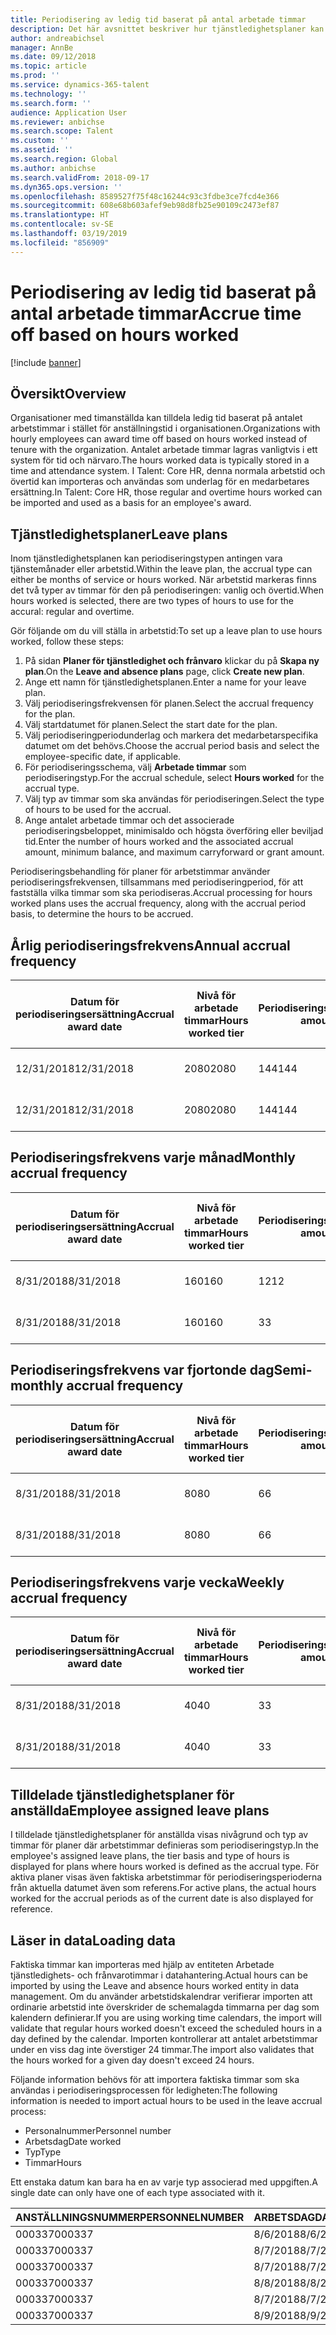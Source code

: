 ```yaml
---
title: Periodisering av ledig tid baserat på antal arbetade timmar
description: Det här avsnittet beskriver hur tjänstledighetsplaner kan konfigureras för att periodisera ledig tid baserat på timmar.
author: andreabichsel
manager: AnnBe
ms.date: 09/12/2018
ms.topic: article
ms.prod: ''
ms.service: dynamics-365-talent
ms.technology: ''
ms.search.form: ''
audience: Application User
ms.reviewer: anbichse
ms.search.scope: Talent
ms.custom: ''
ms.assetid: ''
ms.search.region: Global
ms.author: anbichse
ms.search.validFrom: 2018-09-17
ms.dyn365.ops.version: ''
ms.openlocfilehash: 8589527f75f48c16244c93c3fdbe3ce7fcd4e366
ms.sourcegitcommit: 608e68b603afef9eb98d8fb25e90109c2473ef87
ms.translationtype: HT
ms.contentlocale: sv-SE
ms.lasthandoff: 03/19/2019
ms.locfileid: "856909"
---
```

# <a name="accrue-time-off-based-on-hours-worked"></a><span data-ttu-id="c3f89-103">Periodisering av ledig tid baserat på antal arbetade timmar</span><span class="sxs-lookup"><span data-stu-id="c3f89-103">Accrue time off based on hours worked</span></span>

[!include [banner](includes/banner.md)]


## <a name="overview"></a><span data-ttu-id="c3f89-104">Översikt</span><span class="sxs-lookup"><span data-stu-id="c3f89-104">Overview</span></span>

<span data-ttu-id="c3f89-105">Organisationer med timanställda kan tilldela ledig tid baserat på antalet arbetstimmar i stället för anställningstid i organisationen.</span><span class="sxs-lookup"><span data-stu-id="c3f89-105">Organizations with hourly employees can award time off based on hours worked instead of tenure with the organization.</span></span> <span data-ttu-id="c3f89-106">Antalet arbetade timmar lagras vanligtvis i ett system för tid och närvaro.</span><span class="sxs-lookup"><span data-stu-id="c3f89-106">The hours worked data is typically stored in a time and attendance system.</span></span> <span data-ttu-id="c3f89-107">I Talent: Core HR, denna normala arbetstid och övertid kan importeras och användas som underlag för en medarbetares ersättning.</span><span class="sxs-lookup"><span data-stu-id="c3f89-107">In Talent: Core HR, those regular and overtime hours worked can be imported and used as a basis for an employee's award.</span></span>

## <a name="leave-plans"></a><span data-ttu-id="c3f89-108">Tjänstledighetsplaner</span><span class="sxs-lookup"><span data-stu-id="c3f89-108">Leave plans</span></span>

<span data-ttu-id="c3f89-109">Inom tjänstledighetsplanen kan periodiseringstypen antingen vara tjänstemånader eller arbetstid.</span><span class="sxs-lookup"><span data-stu-id="c3f89-109">Within the leave plan, the accrual type can either be months of service or hours worked.</span></span> <span data-ttu-id="c3f89-110">När arbetstid markeras finns det två typer av timmar för den på periodiseringen: vanlig och övertid.</span><span class="sxs-lookup"><span data-stu-id="c3f89-110">When hours worked is selected, there are two types of hours to use for the accural: regular and overtime.</span></span>

<span data-ttu-id="c3f89-111">Gör följande om du vill ställa in arbetstid:</span><span class="sxs-lookup"><span data-stu-id="c3f89-111">To set up a leave plan to use hours worked, follow these steps:</span></span>

1. <span data-ttu-id="c3f89-112">På sidan **Planer för tjänstledighet och frånvaro** klickar du på **Skapa ny plan**.</span><span class="sxs-lookup"><span data-stu-id="c3f89-112">On the **Leave and absence plans** page, click **Create new plan**.</span></span>
2. <span data-ttu-id="c3f89-113">Ange ett namn för tjänstledighetsplanen.</span><span class="sxs-lookup"><span data-stu-id="c3f89-113">Enter a name for your leave plan.</span></span>
3. <span data-ttu-id="c3f89-114">Välj periodiseringsfrekvensen för planen.</span><span class="sxs-lookup"><span data-stu-id="c3f89-114">Select the accrual frequency for the plan.</span></span>
5. <span data-ttu-id="c3f89-115">Välj startdatumet för planen.</span><span class="sxs-lookup"><span data-stu-id="c3f89-115">Select the start date for the plan.</span></span>
6. <span data-ttu-id="c3f89-116">Välj periodiseringperiodunderlag och markera det medarbetarspecifika datumet om det behövs.</span><span class="sxs-lookup"><span data-stu-id="c3f89-116">Choose the accrual period basis and select the employee-specific date, if applicable.</span></span>
7. <span data-ttu-id="c3f89-117">För periodiseringsschema, välj **Arbetade timmar** som periodiseringstyp.</span><span class="sxs-lookup"><span data-stu-id="c3f89-117">For the accrual schedule, select **Hours worked** for the accrual type.</span></span>
8. <span data-ttu-id="c3f89-118">Välj typ av timmar som ska användas för periodiseringen.</span><span class="sxs-lookup"><span data-stu-id="c3f89-118">Select the type of hours to be used for the accrual.</span></span>
9. <span data-ttu-id="c3f89-119">Ange antalet arbetade timmar och det associerade periodiseringsbeloppet, minimisaldo och högsta överföring eller beviljad tid.</span><span class="sxs-lookup"><span data-stu-id="c3f89-119">Enter the number of hours worked and the associated accrual amount, minimum balance, and maximum carryforward or grant amount.</span></span>

<span data-ttu-id="c3f89-120">Periodiseringsbehandling för planer för arbetstimmar använder periodiseringsfrekvensen, tillsammans med periodiseringperiod, för att fastställa vilka timmar som ska periodiseras.</span><span class="sxs-lookup"><span data-stu-id="c3f89-120">Accrual processing for hours worked plans uses the accrual frequency, along with the accrual period basis, to determine the hours to be accrued.</span></span>

## <a name="annual-accrual-frequency"></a><span data-ttu-id="c3f89-121">Årlig periodiseringsfrekvens</span><span class="sxs-lookup"><span data-stu-id="c3f89-121">Annual accrual frequency</span></span>

| <span data-ttu-id="c3f89-122">Datum för periodiseringsersättning</span><span class="sxs-lookup"><span data-stu-id="c3f89-122">Accrual award date</span></span>    | <span data-ttu-id="c3f89-123">Nivå för arbetade timmar</span><span class="sxs-lookup"><span data-stu-id="c3f89-123">Hours worked tier</span></span>    | <span data-ttu-id="c3f89-124">Periodiseringstid</span><span class="sxs-lookup"><span data-stu-id="c3f89-124">Accrual amount</span></span>        | <span data-ttu-id="c3f89-125">Datum antal arbetstimmar</span><span class="sxs-lookup"><span data-stu-id="c3f89-125">Hours worked dates</span></span>   | <span data-ttu-id="c3f89-126">Faktiska arbetade timmar</span><span class="sxs-lookup"><span data-stu-id="c3f89-126">Hours worked actuals</span></span>| <span data-ttu-id="c3f89-127">Belöning</span><span class="sxs-lookup"><span data-stu-id="c3f89-127">Award</span></span>               |
| --------------------- | -------------------- | --------------------- | -------------------- |-------------------- |-------------------- |
| <span data-ttu-id="c3f89-128">12/31/2018</span><span class="sxs-lookup"><span data-stu-id="c3f89-128">12/31/2018</span></span>            | <span data-ttu-id="c3f89-129">2080</span><span class="sxs-lookup"><span data-stu-id="c3f89-129">2080</span></span>                 | <span data-ttu-id="c3f89-130">144</span><span class="sxs-lookup"><span data-stu-id="c3f89-130">144</span></span>                   | <span data-ttu-id="c3f89-131">1/1/2018-12/31/2018</span><span class="sxs-lookup"><span data-stu-id="c3f89-131">1/1/2018-12/31/2018</span></span>  | <span data-ttu-id="c3f89-132">2085</span><span class="sxs-lookup"><span data-stu-id="c3f89-132">2085</span></span>                | <span data-ttu-id="c3f89-133">144</span><span class="sxs-lookup"><span data-stu-id="c3f89-133">144</span></span>                 |        
| <span data-ttu-id="c3f89-134">12/31/2018</span><span class="sxs-lookup"><span data-stu-id="c3f89-134">12/31/2018</span></span>            | <span data-ttu-id="c3f89-135">2080</span><span class="sxs-lookup"><span data-stu-id="c3f89-135">2080</span></span>                 | <span data-ttu-id="c3f89-136">144</span><span class="sxs-lookup"><span data-stu-id="c3f89-136">144</span></span>                   | <span data-ttu-id="c3f89-137">1/1/2018-12/31/2018</span><span class="sxs-lookup"><span data-stu-id="c3f89-137">1/1/2018-12/31/2018</span></span>  | <span data-ttu-id="c3f89-138">2000</span><span class="sxs-lookup"><span data-stu-id="c3f89-138">2000</span></span>                | <span data-ttu-id="c3f89-139">0</span><span class="sxs-lookup"><span data-stu-id="c3f89-139">0</span></span>                 |


## <a name="monthly-accrual-frequency"></a><span data-ttu-id="c3f89-140">Periodiseringsfrekvens varje månad</span><span class="sxs-lookup"><span data-stu-id="c3f89-140">Monthly accrual frequency</span></span>

| <span data-ttu-id="c3f89-141">Datum för periodiseringsersättning</span><span class="sxs-lookup"><span data-stu-id="c3f89-141">Accrual award date</span></span>    | <span data-ttu-id="c3f89-142">Nivå för arbetade timmar</span><span class="sxs-lookup"><span data-stu-id="c3f89-142">Hours worked tier</span></span>    | <span data-ttu-id="c3f89-143">Periodiseringstid</span><span class="sxs-lookup"><span data-stu-id="c3f89-143">Accrual amount</span></span>        | <span data-ttu-id="c3f89-144">Datum antal arbetstimmar</span><span class="sxs-lookup"><span data-stu-id="c3f89-144">Hours worked dates</span></span>   | <span data-ttu-id="c3f89-145">Faktiska arbetade timmar</span><span class="sxs-lookup"><span data-stu-id="c3f89-145">Hours worked actuals</span></span>| <span data-ttu-id="c3f89-146">Belöning</span><span class="sxs-lookup"><span data-stu-id="c3f89-146">Award</span></span>               |
| --------------------- | -------------------- | --------------------- | -------------------- |-------------------- |-------------------- |
| <span data-ttu-id="c3f89-147">8/31/2018</span><span class="sxs-lookup"><span data-stu-id="c3f89-147">8/31/2018</span></span>             | <span data-ttu-id="c3f89-148">160</span><span class="sxs-lookup"><span data-stu-id="c3f89-148">160</span></span>                  | <span data-ttu-id="c3f89-149">12</span><span class="sxs-lookup"><span data-stu-id="c3f89-149">12</span></span>                    | <span data-ttu-id="c3f89-150">8/1/2018-8/31/2018</span><span class="sxs-lookup"><span data-stu-id="c3f89-150">8/1/2018-8/31/2018</span></span>   | <span data-ttu-id="c3f89-151">184</span><span class="sxs-lookup"><span data-stu-id="c3f89-151">184</span></span>                 | <span data-ttu-id="c3f89-152">12</span><span class="sxs-lookup"><span data-stu-id="c3f89-152">12</span></span>                  |        
| <span data-ttu-id="c3f89-153">8/31/2018</span><span class="sxs-lookup"><span data-stu-id="c3f89-153">8/31/2018</span></span>             | <span data-ttu-id="c3f89-154">160</span><span class="sxs-lookup"><span data-stu-id="c3f89-154">160</span></span>                  | <span data-ttu-id="c3f89-155">3</span><span class="sxs-lookup"><span data-stu-id="c3f89-155">3</span></span>                     | <span data-ttu-id="c3f89-156">8/1/2018-8/31/2018</span><span class="sxs-lookup"><span data-stu-id="c3f89-156">8/1/2018-8/31/2018</span></span>   | <span data-ttu-id="c3f89-157">184</span><span class="sxs-lookup"><span data-stu-id="c3f89-157">184</span></span>                 | <span data-ttu-id="c3f89-158">3</span><span class="sxs-lookup"><span data-stu-id="c3f89-158">3</span></span>                   |

## <a name="semi-monthly-accrual-frequency"></a><span data-ttu-id="c3f89-159">Periodiseringsfrekvens var fjortonde dag</span><span class="sxs-lookup"><span data-stu-id="c3f89-159">Semi-monthly accrual frequency</span></span>

| <span data-ttu-id="c3f89-160">Datum för periodiseringsersättning</span><span class="sxs-lookup"><span data-stu-id="c3f89-160">Accrual award date</span></span>    | <span data-ttu-id="c3f89-161">Nivå för arbetade timmar</span><span class="sxs-lookup"><span data-stu-id="c3f89-161">Hours worked tier</span></span>    | <span data-ttu-id="c3f89-162">Periodiseringstid</span><span class="sxs-lookup"><span data-stu-id="c3f89-162">Accrual amount</span></span>        | <span data-ttu-id="c3f89-163">Datum antal arbetstimmar</span><span class="sxs-lookup"><span data-stu-id="c3f89-163">Hours worked dates</span></span>   | <span data-ttu-id="c3f89-164">Faktiska arbetade timmar</span><span class="sxs-lookup"><span data-stu-id="c3f89-164">Hours worked actuals</span></span>| <span data-ttu-id="c3f89-165">Belöning</span><span class="sxs-lookup"><span data-stu-id="c3f89-165">Award</span></span>               |
| --------------------- | -------------------- | --------------------- | -------------------- |-------------------- |-------------------- |
| <span data-ttu-id="c3f89-166">8/31/2018</span><span class="sxs-lookup"><span data-stu-id="c3f89-166">8/31/2018</span></span>             | <span data-ttu-id="c3f89-167">80</span><span class="sxs-lookup"><span data-stu-id="c3f89-167">80</span></span>                   | <span data-ttu-id="c3f89-168">6</span><span class="sxs-lookup"><span data-stu-id="c3f89-168">6</span></span>                     | <span data-ttu-id="c3f89-169">8/16/2018-8/31/2018</span><span class="sxs-lookup"><span data-stu-id="c3f89-169">8/16/2018-8/31/2018</span></span>  | <span data-ttu-id="c3f89-170">81</span><span class="sxs-lookup"><span data-stu-id="c3f89-170">81</span></span>                  | <span data-ttu-id="c3f89-171">6</span><span class="sxs-lookup"><span data-stu-id="c3f89-171">6</span></span>                  |        
| <span data-ttu-id="c3f89-172">8/31/2018</span><span class="sxs-lookup"><span data-stu-id="c3f89-172">8/31/2018</span></span>             | <span data-ttu-id="c3f89-173">80</span><span class="sxs-lookup"><span data-stu-id="c3f89-173">80</span></span>                   | <span data-ttu-id="c3f89-174">6</span><span class="sxs-lookup"><span data-stu-id="c3f89-174">6</span></span>                     | <span data-ttu-id="c3f89-175">8/16/2018-8/31/2018</span><span class="sxs-lookup"><span data-stu-id="c3f89-175">8/16/2018-8/31/2018</span></span>  | <span data-ttu-id="c3f89-176">75</span><span class="sxs-lookup"><span data-stu-id="c3f89-176">75</span></span>                  | <span data-ttu-id="c3f89-177">0</span><span class="sxs-lookup"><span data-stu-id="c3f89-177">0</span></span>                   |

## <a name="weekly-accrual-frequency"></a><span data-ttu-id="c3f89-178">Periodiseringsfrekvens varje vecka</span><span class="sxs-lookup"><span data-stu-id="c3f89-178">Weekly accrual frequency</span></span>

| <span data-ttu-id="c3f89-179">Datum för periodiseringsersättning</span><span class="sxs-lookup"><span data-stu-id="c3f89-179">Accrual award date</span></span>    | <span data-ttu-id="c3f89-180">Nivå för arbetade timmar</span><span class="sxs-lookup"><span data-stu-id="c3f89-180">Hours worked tier</span></span>    | <span data-ttu-id="c3f89-181">Periodiseringstid</span><span class="sxs-lookup"><span data-stu-id="c3f89-181">Accrual amount</span></span>        | <span data-ttu-id="c3f89-182">Datum antal arbetstimmar</span><span class="sxs-lookup"><span data-stu-id="c3f89-182">Hours worked dates</span></span>   | <span data-ttu-id="c3f89-183">Faktiska arbetade timmar</span><span class="sxs-lookup"><span data-stu-id="c3f89-183">Hours worked actuals</span></span>| <span data-ttu-id="c3f89-184">Belöning</span><span class="sxs-lookup"><span data-stu-id="c3f89-184">Award</span></span>               |
| --------------------- | -------------------- | --------------------- | -------------------- |-------------------- |-------------------- |
| <span data-ttu-id="c3f89-185">8/31/2018</span><span class="sxs-lookup"><span data-stu-id="c3f89-185">8/31/2018</span></span>             | <span data-ttu-id="c3f89-186">40</span><span class="sxs-lookup"><span data-stu-id="c3f89-186">40</span></span>                   | <span data-ttu-id="c3f89-187">3</span><span class="sxs-lookup"><span data-stu-id="c3f89-187">3</span></span>                     | <span data-ttu-id="c3f89-188">8/27/2018-8/31/2018</span><span class="sxs-lookup"><span data-stu-id="c3f89-188">8/27/2018-8/31/2018</span></span>  | <span data-ttu-id="c3f89-189">42</span><span class="sxs-lookup"><span data-stu-id="c3f89-189">42</span></span>                  | <span data-ttu-id="c3f89-190">3</span><span class="sxs-lookup"><span data-stu-id="c3f89-190">3</span></span>                  |        
| <span data-ttu-id="c3f89-191">8/31/2018</span><span class="sxs-lookup"><span data-stu-id="c3f89-191">8/31/2018</span></span>             | <span data-ttu-id="c3f89-192">40</span><span class="sxs-lookup"><span data-stu-id="c3f89-192">40</span></span>                   | <span data-ttu-id="c3f89-193">3</span><span class="sxs-lookup"><span data-stu-id="c3f89-193">3</span></span>                     | <span data-ttu-id="c3f89-194">8/27/2018-8/31/2018</span><span class="sxs-lookup"><span data-stu-id="c3f89-194">8/27/2018-8/31/2018</span></span>  | <span data-ttu-id="c3f89-195">35</span><span class="sxs-lookup"><span data-stu-id="c3f89-195">35</span></span>                  | <span data-ttu-id="c3f89-196">0</span><span class="sxs-lookup"><span data-stu-id="c3f89-196">0</span></span>                   |

## <a name="employee-assigned-leave-plans"></a><span data-ttu-id="c3f89-197">Tilldelade tjänstledighetsplaner för anställda</span><span class="sxs-lookup"><span data-stu-id="c3f89-197">Employee assigned leave plans</span></span>

<span data-ttu-id="c3f89-198">I tilldelade tjänstledighetsplaner för anställda visas nivågrund och typ av timmar för planer där arbetstimmar definieras som periodiseringstyp.</span><span class="sxs-lookup"><span data-stu-id="c3f89-198">In the employee's assigned leave plans, the tier basis and type of hours is displayed for plans where hours worked is defined as the accrual type.</span></span> <span data-ttu-id="c3f89-199">För aktiva planer visas även faktiska arbetstimmar för periodiseringsperioderna från aktuella datumet även som referens.</span><span class="sxs-lookup"><span data-stu-id="c3f89-199">For active plans, the actual hours worked for the accrual periods as of the current date is also displayed for reference.</span></span> 

## <a name="loading-data"></a><span data-ttu-id="c3f89-200">Läser in data</span><span class="sxs-lookup"><span data-stu-id="c3f89-200">Loading data</span></span>

<span data-ttu-id="c3f89-201">Faktiska timmar kan importeras med hjälp av entiteten Arbetade tjänstledighets- och frånvarotimmar i datahantering.</span><span class="sxs-lookup"><span data-stu-id="c3f89-201">Actual hours can be imported by using the Leave and absence hours worked entity in data management.</span></span> <span data-ttu-id="c3f89-202">Om du använder arbetstidskalendrar verifierar importen att ordinarie arbetstid inte överskrider de schemalagda timmarna per dag som kalendern definierar.</span><span class="sxs-lookup"><span data-stu-id="c3f89-202">If you are using working time calendars, the import will validate that regular hours worked doesn't exceed the scheduled hours in a day defined by the calendar.</span></span> <span data-ttu-id="c3f89-203">Importen kontrollerar att antalet arbetstimmar under en viss dag inte överstiger 24 timmar.</span><span class="sxs-lookup"><span data-stu-id="c3f89-203">The import also validates that the hours worked for a given day doesn't exceed 24 hours.</span></span> 

<span data-ttu-id="c3f89-204">Följande information behövs för att importera faktiska timmar som ska användas i periodiseringsprocessen för ledigheten:</span><span class="sxs-lookup"><span data-stu-id="c3f89-204">The following information is needed to import actual hours to be used in the leave accrual process:</span></span>

+ <span data-ttu-id="c3f89-205">Personalnummer</span><span class="sxs-lookup"><span data-stu-id="c3f89-205">Personnel number</span></span> 
+ <span data-ttu-id="c3f89-206">Arbetsdag</span><span class="sxs-lookup"><span data-stu-id="c3f89-206">Date worked</span></span>
+ <span data-ttu-id="c3f89-207">Typ</span><span class="sxs-lookup"><span data-stu-id="c3f89-207">Type</span></span>
+ <span data-ttu-id="c3f89-208">Timmar</span><span class="sxs-lookup"><span data-stu-id="c3f89-208">Hours</span></span>

<span data-ttu-id="c3f89-209">Ett enstaka datum kan bara ha en av varje typ associerad med uppgiften.</span><span class="sxs-lookup"><span data-stu-id="c3f89-209">A single date can only have one of each type associated with it.</span></span>

| <span data-ttu-id="c3f89-210">ANSTÄLLNINGSNUMMER</span><span class="sxs-lookup"><span data-stu-id="c3f89-210">PERSONNELNUMBER</span></span>       | <span data-ttu-id="c3f89-211">ARBETSDAG</span><span class="sxs-lookup"><span data-stu-id="c3f89-211">DATEWORKED</span></span>           | <span data-ttu-id="c3f89-212">TYP</span><span class="sxs-lookup"><span data-stu-id="c3f89-212">TYPE</span></span>                  | <span data-ttu-id="c3f89-213">TIMMAR</span><span class="sxs-lookup"><span data-stu-id="c3f89-213">HOURS</span></span>                |
| --------------------- | -------------------- | --------------------- | -------------------- |
| <span data-ttu-id="c3f89-214">000337</span><span class="sxs-lookup"><span data-stu-id="c3f89-214">000337</span></span>                | <span data-ttu-id="c3f89-215">8/6/2018</span><span class="sxs-lookup"><span data-stu-id="c3f89-215">8/6/2018</span></span>             | <span data-ttu-id="c3f89-216">Vanligt</span><span class="sxs-lookup"><span data-stu-id="c3f89-216">Regular</span></span>               | <span data-ttu-id="c3f89-217">8</span><span class="sxs-lookup"><span data-stu-id="c3f89-217">8</span></span>                    |       
| <span data-ttu-id="c3f89-218">000337</span><span class="sxs-lookup"><span data-stu-id="c3f89-218">000337</span></span>                | <span data-ttu-id="c3f89-219">8/7/2018</span><span class="sxs-lookup"><span data-stu-id="c3f89-219">8/7/2018</span></span>             | <span data-ttu-id="c3f89-220">Vanligt</span><span class="sxs-lookup"><span data-stu-id="c3f89-220">Regular</span></span>               | <span data-ttu-id="c3f89-221">8</span><span class="sxs-lookup"><span data-stu-id="c3f89-221">8</span></span>                    |
| <span data-ttu-id="c3f89-222">000337</span><span class="sxs-lookup"><span data-stu-id="c3f89-222">000337</span></span>                | <span data-ttu-id="c3f89-223">8/7/2018</span><span class="sxs-lookup"><span data-stu-id="c3f89-223">8/7/2018</span></span>             | <span data-ttu-id="c3f89-224">Övertid</span><span class="sxs-lookup"><span data-stu-id="c3f89-224">Overtime</span></span>              | <span data-ttu-id="c3f89-225">3</span><span class="sxs-lookup"><span data-stu-id="c3f89-225">3</span></span>                    |
| <span data-ttu-id="c3f89-226">000337</span><span class="sxs-lookup"><span data-stu-id="c3f89-226">000337</span></span>                | <span data-ttu-id="c3f89-227">8/8/2018</span><span class="sxs-lookup"><span data-stu-id="c3f89-227">8/8/2018</span></span>             | <span data-ttu-id="c3f89-228">Vanligt</span><span class="sxs-lookup"><span data-stu-id="c3f89-228">Regular</span></span>               | <span data-ttu-id="c3f89-229">8</span><span class="sxs-lookup"><span data-stu-id="c3f89-229">8</span></span>                    |
| <span data-ttu-id="c3f89-230">000337</span><span class="sxs-lookup"><span data-stu-id="c3f89-230">000337</span></span>                | <span data-ttu-id="c3f89-231">8/7/2018</span><span class="sxs-lookup"><span data-stu-id="c3f89-231">8/7/2018</span></span>             | <span data-ttu-id="c3f89-232">Vanligt</span><span class="sxs-lookup"><span data-stu-id="c3f89-232">Regular</span></span>               | <span data-ttu-id="c3f89-233">8</span><span class="sxs-lookup"><span data-stu-id="c3f89-233">8</span></span>                    |
| <span data-ttu-id="c3f89-234">000337</span><span class="sxs-lookup"><span data-stu-id="c3f89-234">000337</span></span>                | <span data-ttu-id="c3f89-235">8/9/2018</span><span class="sxs-lookup"><span data-stu-id="c3f89-235">8/9/2018</span></span>             | <span data-ttu-id="c3f89-236">Vanligt</span><span class="sxs-lookup"><span data-stu-id="c3f89-236">Regular</span></span>               | <span data-ttu-id="c3f89-237">8</span><span class="sxs-lookup"><span data-stu-id="c3f89-237">8</span></span>                    |
